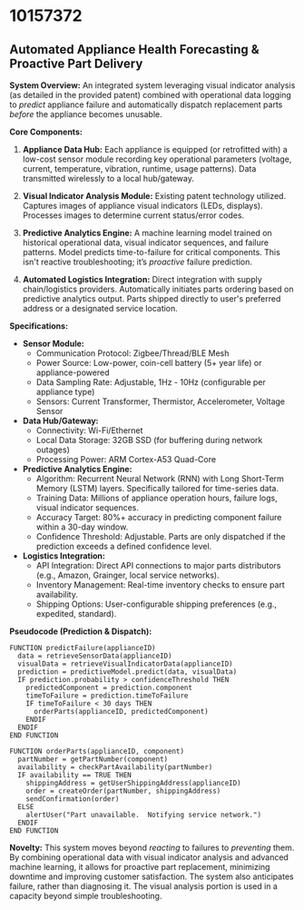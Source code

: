 # 10157372

## Automated Appliance Health Forecasting & Proactive Part Delivery

**System Overview:** An integrated system leveraging visual indicator analysis (as detailed in the provided patent) combined with operational data logging to *predict* appliance failure and automatically dispatch replacement parts *before* the appliance becomes unusable.

**Core Components:**

1.  **Appliance Data Hub:** Each appliance is equipped (or retrofitted with) a low-cost sensor module recording key operational parameters (voltage, current, temperature, vibration, runtime, usage patterns). Data transmitted wirelessly to a local hub/gateway.

2.  **Visual Indicator Analysis Module:** Existing patent technology utilized. Captures images of appliance visual indicators (LEDs, displays). Processes images to determine current status/error codes.

3.  **Predictive Analytics Engine:**  A machine learning model trained on historical operational data, visual indicator sequences, and failure patterns. Model predicts time-to-failure for critical components.  This isn't reactive troubleshooting; it’s *proactive* failure prediction.

4.  **Automated Logistics Integration:**  Direct integration with supply chain/logistics providers.  Automatically initiates parts ordering based on predictive analytics output.  Parts shipped directly to user's preferred address or a designated service location.

**Specifications:**

*   **Sensor Module:**
    *   Communication Protocol:  Zigbee/Thread/BLE Mesh
    *   Power Source:  Low-power, coin-cell battery (5+ year life) or appliance-powered
    *   Data Sampling Rate: Adjustable, 1Hz - 10Hz (configurable per appliance type)
    *   Sensors: Current Transformer, Thermistor, Accelerometer, Voltage Sensor
*   **Data Hub/Gateway:**
    *   Connectivity: Wi-Fi/Ethernet
    *   Local Data Storage: 32GB SSD (for buffering during network outages)
    *   Processing Power: ARM Cortex-A53 Quad-Core
*   **Predictive Analytics Engine:**
    *   Algorithm:  Recurrent Neural Network (RNN) with Long Short-Term Memory (LSTM) layers.  Specifically tailored for time-series data.
    *   Training Data: Millions of appliance operation hours, failure logs, visual indicator sequences.
    *   Accuracy Target:  80%+ accuracy in predicting component failure within a 30-day window.
    *   Confidence Threshold: Adjustable.  Parts are only dispatched if the prediction exceeds a defined confidence level.
*   **Logistics Integration:**
    *   API Integration: Direct API connections to major parts distributors (e.g., Amazon, Grainger, local service networks).
    *   Inventory Management:  Real-time inventory checks to ensure part availability.
    *   Shipping Options: User-configurable shipping preferences (e.g., expedited, standard).

**Pseudocode (Prediction & Dispatch):**

```
FUNCTION predictFailure(applianceID)
  data = retrieveSensorData(applianceID)
  visualData = retrieveVisualIndicatorData(applianceID)
  prediction = predictiveModel.predict(data, visualData)
  IF prediction.probability > confidenceThreshold THEN
    predictedComponent = prediction.component
    timeToFailure = prediction.timeToFailure
    IF timeToFailure < 30 days THEN
      orderParts(applianceID, predictedComponent)
    ENDIF
  ENDIF
END FUNCTION

FUNCTION orderParts(applianceID, component)
  partNumber = getPartNumber(component)
  availability = checkPartAvailability(partNumber)
  IF availability == TRUE THEN
    shippingAddress = getUserShippingAddress(applianceID)
    order = createOrder(partNumber, shippingAddress)
    sendConfirmation(order)
  ELSE
    alertUser("Part unavailable.  Notifying service network.")
  ENDIF
END FUNCTION
```

**Novelty:** This system moves beyond *reacting* to failures to *preventing* them. By combining operational data with visual indicator analysis and advanced machine learning, it allows for proactive part replacement, minimizing downtime and improving customer satisfaction.  The system also anticipates failure, rather than diagnosing it. The visual analysis portion is used in a capacity beyond simple troubleshooting.